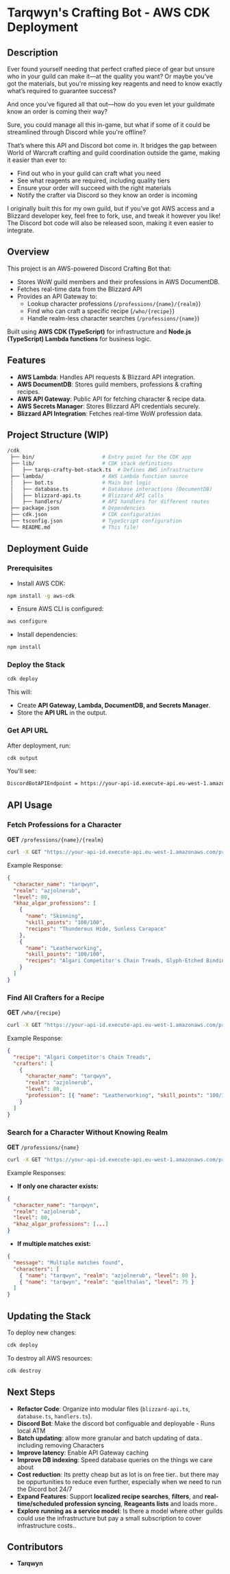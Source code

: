 # Tarqwyn's Crafting Bot - AWS CDK Deployment

## Description

Ever found yourself needing that perfect crafted piece of gear but unsure who in your guild can make it—at the quality you want?
Or maybe you’ve got the materials, but you're missing key reagents and need to know exactly what’s required to guarantee success?

And once you’ve figured all that out—how do you even let your guildmate know an order is coming their way?

Sure, you could manage all this in-game, but what if some of it could be streamlined through Discord while you're offline?

That’s where this API and Discord bot come in. It bridges the gap between World of Warcraft crafting and guild coordination outside the game, making it easier than ever to:

- Find out who in your guild can craft what you need
- See what reagents are required, including quality tiers
- Ensure your order will succeed with the right materials
- Notify the crafter via Discord so they know an order is incoming

I originally built this for my own guild, but if you’ve got AWS access and a Blizzard developer key, feel free to fork, use, and tweak it however you like!
The Discord bot code will also be released soon, making it even easier to integrate.

## Overview

This project is an AWS-powered Discord Crafting Bot that:

- Stores WoW guild members and their professions in AWS DocumentDB.
- Fetches real-time data from the Blizzard API
- Provides an API Gateway to:
  - Lookup character professions (`/professions/{name}/{realm}`)
  - Find who can craft a specific recipe (`/who/{recipe}`)
  - Handle realm-less character searches (`/professions/{name}`)

Built using **AWS CDK (TypeScript)** for infrastructure and **Node.js (TypeScript) Lambda functions** for business logic.

## Features

- **AWS Lambda**: Handles API requests & Blizzard API integration.
- **AWS DocumentDB**: Stores guild members, professions & crafting recipes.
- **AWS API Gateway**: Public API for fetching character & recipe data.
- **AWS Secrets Manager**: Stores Blizzard API credentials securely.
- **Blizzard API Integration**: Fetches real-time WoW profession data.

## Project Structure (WIP)

```bash
/cdk
 ├── bin/                      # Entry point for the CDK app
 ├── lib/                      # CDK stack definitions
 │   ├── tarqs-crafty-bot-stack.ts  # Defines AWS infrastructure
 ├── lambda/                   # AWS Lambda function source
 │   ├── bot.ts                # Main bot logic
 │   ├── database.ts           # Database interactions (DocumentDB)
 │   ├── blizzard-api.ts       # Blizzard API calls
 │   ├── handlers/             # API handlers for different routes
 ├── package.json              # Dependencies
 ├── cdk.json                  # CDK configuration
 ├── tsconfig.json             # TypeScript configuration
 └── README.md                 # This file!
```

## Deployment Guide

### Prerequisites

- Install AWS CDK:

```sh
npm install -g aws-cdk
```

- Ensure AWS CLI is configured:

```sh
aws configure
```

- Install dependencies:

```sh
npm install
```

### Deploy the Stack

```sh
cdk deploy
```

This will:

- Create **API Gateway, Lambda, DocumentDB, and Secrets Manager**.
- Store the **API URL** in the output.

### Get API URL

After deployment, run:

```sh
cdk output
```

You'll see:

```sh
DiscordBotAPIEndpoint = https://your-api-id.execute-api.eu-west-1.amazonaws.com/prod
```

## API Usage

### Fetch Professions for a Character

**GET** `/professions/{name}/{realm}`

```sh
curl -X GET "https://your-api-id.execute-api.eu-west-1.amazonaws.com/prod/professions/tarqwyn/azjolnerub"
```

Example Response:

```json
{
  "character_name": "tarqwyn",
  "realm": "azjolnerub",
  "level": 80,
  "khaz_algar_professions": [
    {
      "name": "Skinning",
      "skill_points": "100/100",
      "recipes": "Thunderous Hide, Sunless Carapace"
    },
    {
      "name": "Leatherworking",
      "skill_points": "100/100",
      "recipes": "Algari Competitor's Chain Treads, Glyph-Etched Binding"
    }
  ]
}
```

### Find All Crafters for a Recipe

**GET** `/who/{recipe}`

```sh
curl -X GET "https://your-api-id.execute-api.eu-west-1.amazonaws.com/prod/who/Algari%20Competitor's%20Chain%20Treads"
```

Example Response:

```json
{
  "recipe": "Algari Competitor's Chain Treads",
  "crafters": [
    {
      "character_name": "tarqwyn",
      "realm": "azjolnerub",
      "level": 80,
      "profession": [{ "name": "Leatherworking", "skill_points": "100/100" }]
    }
  ]
}
```

### Search for a Character Without Knowing Realm

**GET** `/professions/{name}`

```sh
curl -X GET "https://your-api-id.execute-api.eu-west-1.amazonaws.com/prod/professions/tarqwyn"
```

Example Responses:

- **If only one character exists:**

```json
{
  "character_name": "tarqwyn",
  "realm": "azjolnerub",
  "level": 80,
  "khaz_algar_professions": [...]
}
```

- **If multiple matches exist:**

```json
{
  "message": "Multiple matches found",
  "characters": [
    { "name": "tarqwyn", "realm": "azjolnerub", "level": 80 },
    { "name": "tarqwyn", "realm": "quelthalas", "level": 75 }
  ]
}
```

## Updating the Stack

To deploy new changes:

```sh
cdk deploy
```

To destroy all AWS resources:

```sh
cdk destroy
```

## Next Steps

- **Refactor Code**: Organize into modular files (`blizzard-api.ts`, `database.ts`, `handlers.ts`).
- **Discord Bot**: Make the discord bot configuable and deployable - Runs local ATM
- **Batch updating**: allow more granular and batch updating of data.. including removing Characters
- **Improve latency**: Enable API Gateway caching
- **Improve DB indexing**: Speed database queries on the things we care about
- **Cost reduction**: Its pretty cheap but as lot is on free tier.. but there may be oppurtunities to reduce even further, especially when we need to run the Dicord bot 24/7
- **Expand Features**: Support **localized recipe searches**, **filters**, and **real-time/scheduled profession syncing**, **Reageants lists** and loads more..
- **Explore running as a service model**: Is there a model where other guilds could use the infrastructure but pay a small subscription to cover infrastructure costs..

## Contributors

- **Tarqwyn**
